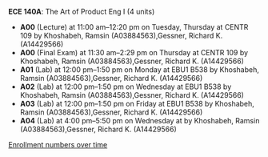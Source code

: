**ECE 140A**: The Art of Product Eng I (4 units)

- **A00** (Lecture) at 11:00 am–12:20 pm on Tuesday, Thursday at CENTR 109 by Khoshabeh, Ramsin (A03884563),Gessner, Richard K. (A14429566)
- **A00** (Final Exam) at 11:30 am–2:29 pm on Thursday at CENTR 109 by Khoshabeh, Ramsin (A03884563),Gessner, Richard K. (A14429566)
- **A01** (Lab) at 12:00 pm–1:50 pm on Monday at EBU1 B538 by Khoshabeh, Ramsin (A03884563),Gessner, Richard K. (A14429566)
- **A02** (Lab) at 12:00 pm–1:50 pm on Wednesday at EBU1 B538 by Khoshabeh, Ramsin (A03884563),Gessner, Richard K. (A14429566)
- **A03** (Lab) at 12:00 pm–1:50 pm on Friday at EBU1 B538 by Khoshabeh, Ramsin (A03884563),Gessner, Richard K. (A14429566)
- **A04** (Lab) at 4:00 pm–5:50 pm on Wednesday at   by Khoshabeh, Ramsin (A03884563),Gessner, Richard K. (A14429566)

[Enrollment numbers over time](./ECE140A.tsv)
